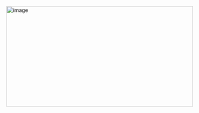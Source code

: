 <img width="498" height="269" alt="image" src="https://github.com/user-attachments/assets/cd0fe714-efed-44ec-ad21-5564441c7e44" />
